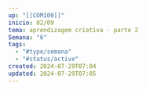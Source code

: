 ```yaml
---
up: "[[COM100]]"
inicio: 02/09
tema: aprendizagem criativa - parte 2
Semana: "6"
tags:
  - "#type/semana"
  - "#status/active"
created: 2024-07-29T07:04
updated: 2024-07-29T07:05
---
```


